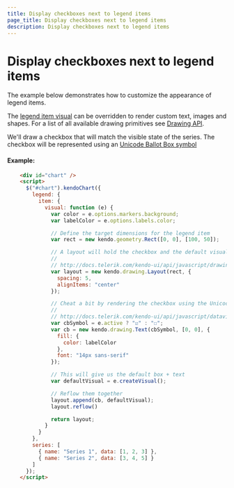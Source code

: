 ```yaml
---
title: Display checkboxes next to legend items
page_title: Display checkboxes next to legend items
description: Display checkboxes next to legend items
---
```


# Display checkboxes next to legend items

The example below demonstrates how to customize the appearance of legend items.

The [legend item visual](http://docs.telerik.com/kendo-ui/api/javascript/dataviz/ui/chart#configuration-legend.item.visual) can be overridden to render custom text, images and shapes.
For a list of all available drawing primitives see [Drawing API](http://docs.telerik.com/kendo-ui/framework/drawing/overview).

We'll draw a checkbox that will match the visible state of the series.
The checkbox will be represented using an [Unicode Ballot Box symbol](https://en.wikipedia.org/wiki/Checkbox#Unicode)

#### Example:

```html
    <div id="chart" />
    <script>
      $("#chart").kendoChart({
        legend: {
          item: {
            visual: function (e) {
              var color = e.options.markers.background;
              var labelColor = e.options.labels.color;

              // Define the target dimensions for the legend item
              var rect = new kendo.geometry.Rect([0, 0], [100, 50]);

              // A layout will hold the checkbox and the default visual
              //
              // http://docs.telerik.com/kendo-ui/api/javascript/drawing/layout
              var layout = new kendo.drawing.Layout(rect, {
                spacing: 5,
                alignItems: "center"
              });

              // Cheat a bit by rendering the checkbox using the Unicode ballot symbol
              //
              // http://docs.telerik.com/kendo-ui/api/javascript/dataviz/drawing/text
              var cbSymbol = e.active ? "☑" : "☐";
              var cb = new kendo.drawing.Text(cbSymbol, [0, 0], {
                fill: {
                  color: labelColor
                },
                font: "14px sans-serif"
              });

              // This will give us the default box + text
              var defaultVisual = e.createVisual();

              // Reflow them together
              layout.append(cb, defaultVisual);
              layout.reflow()

              return layout;
            }
          }
        },
        series: [
          { name: "Series 1", data: [1, 2, 3] },
          { name: "Series 2", data: [3, 4, 5] }
        ]
      });
    </script>
```
